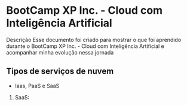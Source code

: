 # BootCamp XP Inc. - Cloud com Inteligência Artificial
Descrição Esse documento foi criado para mostrar o que foi aprendido durante o BootCamp XP Inc. - Cloud com Inteligência Artificial e acompanhar minha evolução nessa jornada

## Tipos de serviços de nuvem
- Iaas, PaaS e SaaS
1. SaaS: 
